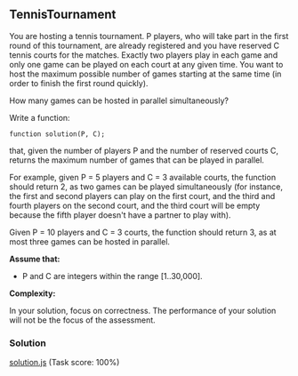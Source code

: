 ## TennisTournament
You are hosting a tennis tournament. P players, who will take part in the first round of this tournament, are already registered and you have reserved C tennis courts for the matches. Exactly two players play in each game and only one game can be played on each court at any given time. You want to host the maximum possible number of games starting at the same time (in order to finish the first round quickly).

How many games can be hosted in parallel simultaneously?

Write a function:
```
function solution(P, C);
```
that, given the number of players P and the number of reserved courts C, returns the maximum number of games that can be played in parallel.

For example, given P = 5 players and C = 3 available courts, the function should return 2, as two games can be played simultaneously (for instance, the first and second players can play on the first court, and the third and fourth players on the second court, and the third court will be empty because the fifth player doesn't have a partner to play with).

Given P = 10 players and C = 3 courts, the function should return 3, as at most three games can be hosted in parallel.

**Assume that:**

- P and C are integers within the range [1..30,000].

**Complexity:** 

In your solution, focus on correctness. The performance of your solution will not be the focus of the assessment.

### Solution
[solution.js](https://github.com/Geril/codility-solutions/blob/master/indeedPrime2016/tennisTournament/solution.js) (Task score: 100%)